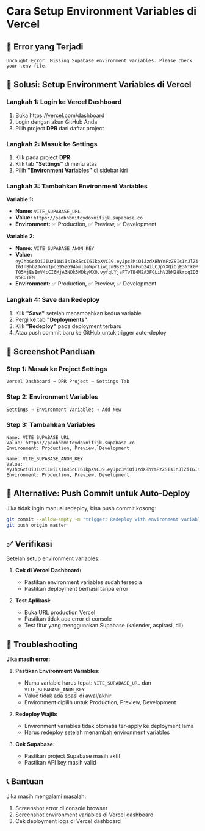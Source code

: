 # Cara Setup Environment Variables di Vercel

## 🚨 Error yang Terjadi
```
Uncaught Error: Missing Supabase environment variables. Please check your .env file.
```

## 🔧 Solusi: Setup Environment Variables di Vercel

### Langkah 1: Login ke Vercel Dashboard
1. Buka https://vercel.com/dashboard
2. Login dengan akun GitHub Anda
3. Pilih project **DPR** dari daftar project

### Langkah 2: Masuk ke Settings
1. Klik pada project **DPR**
2. Klik tab **"Settings"** di menu atas
3. Pilih **"Environment Variables"** di sidebar kiri

### Langkah 3: Tambahkan Environment Variables

**Variable 1:**
- **Name:** `VITE_SUPABASE_URL`
- **Value:** `https://paobhbmitoydoxnifijk.supabase.co`
- **Environment:** ✅ Production, ✅ Preview, ✅ Development

**Variable 2:**
- **Name:** `VITE_SUPABASE_ANON_KEY`
- **Value:** `eyJhbGciOiJIUzI1NiIsInR5cCI6IkpXVCJ9.eyJpc3MiOiJzdXBhYmFzZSIsInJlZiI6InBhb2JoYm1pdG95ZG94bmlmaWprIiwicm9sZSI6ImFub24iLCJpYXQiOjE3NTk0MTQ5MjEsImV4cCI6MjA3NDk5MDkyMX0.vyfqLYjaFTvTB4M2A3FGLihV2bN28kroqID3K5ROTFM`
- **Environment:** ✅ Production, ✅ Preview, ✅ Development

### Langkah 4: Save dan Redeploy
1. Klik **"Save"** setelah menambahkan kedua variable
2. Pergi ke tab **"Deployments"**
3. Klik **"Redeploy"** pada deployment terbaru
4. Atau push commit baru ke GitHub untuk trigger auto-deploy

## 📸 Screenshot Panduan

### Step 1: Masuk ke Project Settings
```
Vercel Dashboard → DPR Project → Settings Tab
```

### Step 2: Environment Variables
```
Settings → Environment Variables → Add New
```

### Step 3: Tambahkan Variables
```
Name: VITE_SUPABASE_URL
Value: https://paobhbmitoydoxnifijk.supabase.co
Environment: Production, Preview, Development

Name: VITE_SUPABASE_ANON_KEY  
Value: eyJhbGciOiJIUzI1NiIsInR5cCI6IkpXVCJ9.eyJpc3MiOiJzdXBhYmFzZSIsInJlZiI6InBhb2JoYm1pdG95ZG94bmlmaWprIiwicm9sZSI6ImFub24iLCJpYXQiOjE3NTk0MTQ5MjEsImV4cCI6MjA3NDk5MDkyMX0.vyfqLYjaFTvTB4M2A3FGLihV2bN28kroqID3K5ROTFM
Environment: Production, Preview, Development
```

## 🔄 Alternative: Push Commit untuk Auto-Deploy

Jika tidak ingin manual redeploy, bisa push commit kosong:

```bash
git commit --allow-empty -m "trigger: Redeploy with environment variables"
git push origin master
```

## ✅ Verifikasi

Setelah setup environment variables:

1. **Cek di Vercel Dashboard:**
   - Pastikan environment variables sudah tersedia
   - Pastikan deployment berhasil tanpa error

2. **Test Aplikasi:**
   - Buka URL production Vercel
   - Pastikan tidak ada error di console
   - Test fitur yang menggunakan Supabase (kalender, aspirasi, dll)

## 🚨 Troubleshooting

**Jika masih error:**

1. **Pastikan Environment Variables:**
   - Nama variable harus tepat: `VITE_SUPABASE_URL` dan `VITE_SUPABASE_ANON_KEY`
   - Value tidak ada spasi di awal/akhir
   - Environment dipilih untuk Production, Preview, Development

2. **Redeploy Wajib:**
   - Environment variables tidak otomatis ter-apply ke deployment lama
   - Harus redeploy setelah menambah environment variables

3. **Cek Supabase:**
   - Pastikan project Supabase masih aktif
   - Pastikan API key masih valid

## 📞 Bantuan

Jika masih mengalami masalah:
1. Screenshot error di console browser
2. Screenshot environment variables di Vercel dashboard
3. Cek deployment logs di Vercel dashboard
